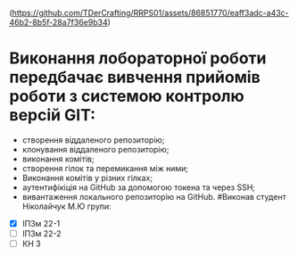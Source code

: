 (https://github.com/TDerCrafting/RRPS01/assets/86851770/eaff3adc-a43c-46b2-8b5f-28a7f36e9b34)
# Виконання лобораторної роботи передбачає вивчення прийомів роботи з системою контролю версій GIT:
- створення віддаленого репозиторію;
- клонування віддаленого репозиторію;
- виконання комітів;
- створення гілок та перемикання між ними;
- Виконання комітів у різних гілках;
- аутентифікіція на GitHub за допомогою токена та через SSH;
- вивантаження локального репозиторію на GitHub.
#Виконав студент Ніколайчук М.Ю групи:

- [x] ІПЗм 22-1
- [ ] ІПЗм 22-2
- [ ] КН 3

